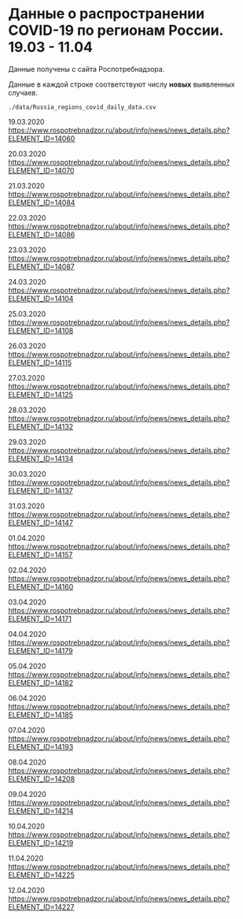 # Данные о распространении COVID-19 по регионам России. 19.03 - 11.04

Данные получены с сайта Роспотребнадзора.

Данные в каждой строке соответствуют числу **новых** выявленных случаев.

`./data/Russia_regions_covid_daily_data.csv`

19.03.2020 https://www.rospotrebnadzor.ru/about/info/news/news_details.php?ELEMENT_ID=14060

20.03.2020 https://www.rospotrebnadzor.ru/about/info/news/news_details.php?ELEMENT_ID=14070

21.03.2020 https://www.rospotrebnadzor.ru/about/info/news/news_details.php?ELEMENT_ID=14084

22.03.2020 https://www.rospotrebnadzor.ru/about/info/news/news_details.php?ELEMENT_ID=14086

23.03.2020 https://www.rospotrebnadzor.ru/about/info/news/news_details.php?ELEMENT_ID=14087

24.03.2020 https://www.rospotrebnadzor.ru/about/info/news/news_details.php?ELEMENT_ID=14104

25.03.2020 https://www.rospotrebnadzor.ru/about/info/news/news_details.php?ELEMENT_ID=14108

26.03.2020 https://www.rospotrebnadzor.ru/about/info/news/news_details.php?ELEMENT_ID=14115

27.03.2020 https://www.rospotrebnadzor.ru/about/info/news/news_details.php?ELEMENT_ID=14125

28.03.2020 https://www.rospotrebnadzor.ru/about/info/news/news_details.php?ELEMENT_ID=14132

29.03.2020 https://www.rospotrebnadzor.ru/about/info/news/news_details.php?ELEMENT_ID=14134

30.03.2020 https://www.rospotrebnadzor.ru/about/info/news/news_details.php?ELEMENT_ID=14137

31.03.2020 https://www.rospotrebnadzor.ru/about/info/news/news_details.php?ELEMENT_ID=14147

01.04.2020 https://www.rospotrebnadzor.ru/about/info/news/news_details.php?ELEMENT_ID=14157

02.04.2020 https://www.rospotrebnadzor.ru/about/info/news/news_details.php?ELEMENT_ID=14160

03.04.2020 https://www.rospotrebnadzor.ru/about/info/news/news_details.php?ELEMENT_ID=14171

04.04.2020 https://www.rospotrebnadzor.ru/about/info/news/news_details.php?ELEMENT_ID=14179

05.04.2020 https://www.rospotrebnadzor.ru/about/info/news/news_details.php?ELEMENT_ID=14182

06.04.2020 https://www.rospotrebnadzor.ru/about/info/news/news_details.php?ELEMENT_ID=14185

07.04.2020 https://www.rospotrebnadzor.ru/about/info/news/news_details.php?ELEMENT_ID=14193

08.04.2020 https://www.rospotrebnadzor.ru/about/info/news/news_details.php?ELEMENT_ID=14208

09.04.2020 https://www.rospotrebnadzor.ru/about/info/news/news_details.php?ELEMENT_ID=14214

10.04.2020 https://www.rospotrebnadzor.ru/about/info/news/news_details.php?ELEMENT_ID=14219

11.04.2020 https://www.rospotrebnadzor.ru/about/info/news/news_details.php?ELEMENT_ID=14225

12.04.2020 https://www.rospotrebnadzor.ru/about/info/news/news_details.php?ELEMENT_ID=14227

